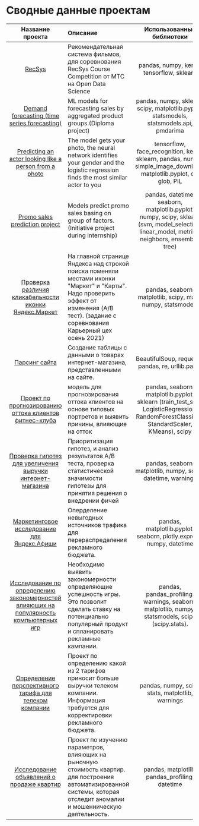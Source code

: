 # Cводные данные проектам

|Название проекта                             |Описание                                  |Использованные библиотеки   |
|:-------------------------------------------:|:-----------------------------------------|:--------------------------:|
|[RecSys](https://github.com/KokaNatalya/RecSys)|Рекомендательная система фильмов, для соревнования RecSys Course Competition от МТС на Open Data Science|pandas, numpy, keras, tensorflow, sklearn|
|[Demand forecasting (time series forecasting)](https://github.com/KokaNatalya/time_series)|ML models for forecasting sales by aggregated product groups.(Diploma project)|pandas, numpy, sklearn, scipy, matplotlib.pyplot, statsmodels, statsmodels.api, pmdarima|
|[Predicting an actor looking like a person from a photo](https://github.com/KokaNatalya/Predicting-the-similar-actor)|The model gets your photo, the neural network identifies your gender and the logistic regression finds the most similar actor to you|tensorflow, face_recognition, keras, sklearn, pandas, numpy, simple_image_download, matplotlib.pyplot, os, glob, PIL|
|[Promo sales prediction project](https://github.com/KokaNatalya/ML-models-of-promo-uplift-prediction)|Models predict promo sales basing on group of factors. (Initiative project during internship)|pandas, datetime, seaborn, matplotlib.pyplot, numpy, scipy, sklearn (svm, model_selection, linear_model, metrics, neighbors, ensemble, tree)|
|[Проверка различия кликабельности иконки Яндекс.Маркет](https://github.com/KokaNatalya/career_factory_med)|На главной странице Яндекса над строкой поиска поменяли местами иконки "Маркет" и "Карты". Надо проверить эффект от изменения (A/B тест). (задание с соревнования Карьерный цех осень 2021)|pandas, seaborn, matplotlib, scipy, math, numpy, statsmodels|
|[Парсинг сайта](https://github.com/KokaNatalya/parsing_example.git)|Cоздание таблицы с данными о товарах интернет-магазина, представленными на сайте.|BeautifulSoup, requests, pandas, re, urllib.parse|
|[Проект по прогнозированию оттока клиентов фитнес-клуба](https://github.com/KokaNatalya/ML)|модель для прогнозирования оттока клиентов на основе типовых портретов и выявить причины, влияющие на отток|pandas, seaborn, matplotlib.pyplot, sklearn (train_test_split, LogisticRegression, RandomForestClassifier, StandardScaler, KMeans), scipy|
|[Проверка гипотез для увеличения выручки интернет-магазина](https://github.com/KokaNatalya/AB-test-about-increasing-revenue-of-an-online-store.git)| Приоритизация гипотез, и  анализ результатов А/В теста, проверка статистической значимости гипотезы для принятия решения о внедрении фичей|pandas, seaborn, matplotlib, numpy, scipy, datetime, warnings|
|[Маркетинговое исследование для Яндекс.Афиши](https://github.com/KokaNatalya/Marketing-research-for-Yandex.Afisha.git)|Оперделение невыгодных источников трафика для перераспределения рекламного бюджета.| pandas, matplotlib.pyplot, seaborn, plotly.express, numpy, datetime|
|[Исследование по определению закономерностей влияющих на популярность компьютерных игр](https://github.com/KokaNatalya/Determining-the-factors-that-influence-the-popularity-of-computer-games.git)|Необходимо выявить закономерности определяющие успешность игры. Это позволит сделать ставку на потенциально популярный продукт и спланировать рекламные кампании.| pandas, pandas_profiling, warnings, seaborn, matplotlib, numpy, statsmodels, scipy (scipy.stats).|
[Определение перспективного тарифа для телеком компании](https://github.com/KokaNatalya/Determining-the-prospective-tariff-for-a-telecom-company.git)| Проект по определению какой из 2 тарифов приносит больше выручки телеком компании. Информация требуется для корректировки рекламного бюджета. |pandas, numpy, scipy stats, matplotlib, warnings|
|[Исследование объявлений о продаже квартир](https://github.com/KokaNatalya/Research-of-ads-for-the-sale-of-apartments.git)  |Проект по изучению параметров, влияющих на рыночную стоимость квартир. для построения автоматизированной системы, которая отследит аномалии и мошенническую деятельность. |pandas, matplotlib, pandas_profiling, datetime |
